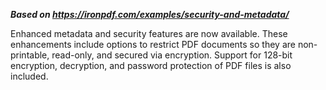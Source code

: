 ***Based on <https://ironpdf.com/examples/security-and-metadata/>***

Enhanced metadata and security features are now available. These enhancements include options to restrict PDF documents so they are non-printable, read-only, and secured via encryption. Support for 128-bit encryption, decryption, and password protection of PDF files is also included.